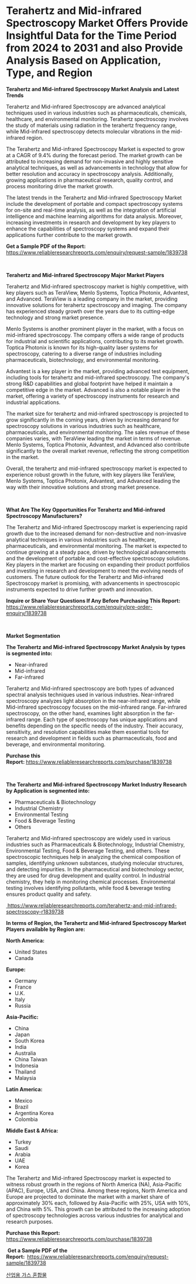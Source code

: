 <p><h1>Terahertz and Mid-infrared Spectroscopy Market Offers Provide Insightful Data for the Time Period from 2024 to 2031 and also Provide Analysis Based on Application, Type, and Region</h1></p><p><strong>Terahertz and Mid-infrared Spectroscopy Market Analysis and Latest Trends</strong></p>
<p><p>Terahertz and Mid-infrared Spectroscopy are advanced analytical techniques used in various industries such as pharmaceuticals, chemicals, healthcare, and environmental monitoring. Terahertz spectroscopy involves the study of materials using radiation in the terahertz frequency range, while Mid-infrared spectroscopy detects molecular vibrations in the mid-infrared region.</p><p>The Terahertz and Mid-infrared Spectroscopy Market is expected to grow at a CAGR of 9.4% during the forecast period. The market growth can be attributed to increasing demand for non-invasive and highly sensitive analytical techniques, as well as advancements in technology that allow for better resolution and accuracy in spectroscopy analysis. Additionally, growing applications in pharmaceutical research, quality control, and process monitoring drive the market growth.</p><p>The latest trends in the Terahertz and Mid-infrared Spectroscopy Market include the development of portable and compact spectroscopy systems for on-site and real-time analysis, as well as the integration of artificial intelligence and machine learning algorithms for data analysis. Moreover, increasing investments in research and development by key players to enhance the capabilities of spectroscopy systems and expand their applications further contribute to the market growth.</p></p>
<p><strong>Get a Sample PDF of the Report:&nbsp;</strong> <a href="https://www.reliableresearchreports.com/enquiry/request-sample/1839738">https://www.reliableresearchreports.com/enquiry/request-sample/1839738</a></p>
<p>&nbsp;</p>
<p><strong>Terahertz and Mid-infrared Spectroscopy Major Market Players</strong></p>
<p><p>Terahertz and Mid-infrared spectroscopy market is highly competitive, with key players such as TeraView, Menlo Systems, Toptica Photonix, Advantest, and Advanced. TeraView is a leading company in the market, providing innovative solutions for terahertz spectroscopy and imaging. The company has experienced steady growth over the years due to its cutting-edge technology and strong market presence.</p><p>Menlo Systems is another prominent player in the market, with a focus on mid-infrared spectroscopy. The company offers a wide range of products for industrial and scientific applications, contributing to its market growth. Toptica Photonix is known for its high-quality laser systems for spectroscopy, catering to a diverse range of industries including pharmaceuticals, biotechnology, and environmental monitoring.</p><p>Advantest is a key player in the market, providing advanced test equipment, including tools for terahertz and mid-infrared spectroscopy. The company's strong R&D capabilities and global footprint have helped it maintain a competitive edge in the market. Advanced is also a notable player in the market, offering a variety of spectroscopy instruments for research and industrial applications.</p><p>The market size for terahertz and mid-infrared spectroscopy is projected to grow significantly in the coming years, driven by increasing demand for spectroscopy solutions in various industries such as healthcare, pharmaceuticals, and environmental monitoring. The sales revenue of these companies varies, with TeraView leading the market in terms of revenue. Menlo Systems, Toptica Photonix, Advantest, and Advanced also contribute significantly to the overall market revenue, reflecting the strong competition in the market.</p><p>Overall, the terahertz and mid-infrared spectroscopy market is expected to experience robust growth in the future, with key players like TeraView, Menlo Systems, Toptica Photonix, Advantest, and Advanced leading the way with their innovative solutions and strong market presence.</p></p>
<p>&nbsp;</p>
<p><strong>What Are The Key Opportunities For Terahertz and Mid-infrared Spectroscopy Manufacturers?</strong></p>
<p><p>The Terahertz and Mid-infrared Spectroscopy market is experiencing rapid growth due to the increased demand for non-destructive and non-invasive analytical techniques in various industries such as healthcare, pharmaceuticals, and environmental monitoring. The market is expected to continue growing at a steady pace, driven by technological advancements and the development of portable and cost-effective spectroscopy solutions. Key players in the market are focusing on expanding their product portfolios and investing in research and development to meet the evolving needs of customers. The future outlook for the Terahertz and Mid-infrared Spectroscopy market is promising, with advancements in spectroscopic instruments expected to drive further growth and innovation.</p></p>
<p><strong>Inquire or Share Your Questions If Any Before Purchasing This Report:</strong> <a href="https://www.reliableresearchreports.com/enquiry/pre-order-enquiry/1839738">https://www.reliableresearchreports.com/enquiry/pre-order-enquiry/1839738</a></p>
<p>&nbsp;</p>
<p><strong>Market Segmentation</strong></p>
<p><strong>The Terahertz and Mid-infrared Spectroscopy Market Analysis by types is segmented into:</strong></p>
<p><ul><li>Near-infrared</li><li>Mid-infrared</li><li>Far-infrared</li></ul></p>
<p><p>Terahertz and Mid-infrared spectroscopy are both types of advanced spectral analysis techniques used in various industries. Near-infrared spectroscopy analyzes light absorption in the near-infrared range, while Mid-infrared spectroscopy focuses on the mid-infrared range. Far-infrared spectroscopy, on the other hand, examines light absorption in the far-infrared range. Each type of spectroscopy has unique applications and benefits depending on the specific needs of the industry. Their accuracy, sensitivity, and resolution capabilities make them essential tools for research and development in fields such as pharmaceuticals, food and beverage, and environmental monitoring.</p></p>
<p><strong>Purchase this Report:&nbsp;</strong><a href="https://www.reliableresearchreports.com/purchase/1839738">https://www.reliableresearchreports.com/purchase/1839738</a></p>
<p>&nbsp;</p>
<p><strong>The Terahertz and Mid-infrared Spectroscopy Market Industry Research by Application is segmented into:</strong></p>
<p><ul><li>Pharmaceuticals & Biotechnology</li><li>Industrial Chemistry</li><li>Environmental Testing</li><li>Food & Beverage Testing</li><li>Others</li></ul></p>
<p><p>Terahertz and Mid-infrared spectroscopy are widely used in various industries such as Pharmaceuticals & Biotechnology, Industrial Chemistry, Environmental Testing, Food & Beverage Testing, and others. These spectroscopic techniques help in analyzing the chemical composition of samples, identifying unknown substances, studying molecular structures, and detecting impurities. In the pharmaceutical and biotechnology sector, they are used for drug development and quality control. In industrial chemistry, they help in monitoring chemical processes. Environmental testing involves identifying pollutants, while food & beverage testing ensures product quality and safety.</p></p>
<p><a href="https://www.reliableresearchreports.com/terahertz-and-mid-infrared-spectroscopy-r1839738">&nbsp;https://www.reliableresearchreports.com/terahertz-and-mid-infrared-spectroscopy-r1839738</a></p>
<p><strong>In terms of Region, the Terahertz and Mid-infrared Spectroscopy Market Players available by Region are:</strong></p>
<p>
    <p> <strong> North America: </strong>
        <ul>
            <li>United States</li>
            <li>Canada</li>
        </ul>
        </p> 
    <p> <strong> Europe: </strong>
        <ul>
            <li>Germany</li>
            <li>France</li>
            <li>U.K.</li>
            <li>Italy</li>
            <li>Russia</li>
        </ul>
        </p> 
    <p> <strong> Asia-Pacific: </strong>
        <ul>
            <li>China</li>
            <li>Japan</li>
            <li>South Korea</li>
            <li>India</li>
            <li>Australia</li>
            <li>China Taiwan</li>
            <li>Indonesia</li>
            <li>Thailand</li>
            <li>Malaysia</li>
        </ul>
        </p> 
    <p> <strong> Latin America: </strong>
        <ul>
            <li>Mexico</li>
            <li>Brazil</li>
            <li>Argentina Korea</li>
            <li>Colombia</li>
        </ul>
        </p> 
    <p> <strong> Middle East & Africa: </strong>
        <ul>
            <li>Turkey</li>
            <li>Saudi</li>
            <li>Arabia</li>
            <li>UAE</li>
            <li>Korea</li>
        </ul>
    </p>
    </p>
<p><p>The Terahertz and Mid-infrared Spectroscopy market is expected to witness robust growth in the regions of North America (NA), Asia-Pacific (APAC), Europe, USA, and China. Among these regions, North America and Europe are projected to dominate the market with a market share of approximately 30% each, followed by Asia-Pacific with 25%, USA with 10%, and China with 5%. This growth can be attributed to the increasing adoption of spectroscopy technologies across various industries for analytical and research purposes.</p></p>
<p><strong>Purchase this Report: </strong><a href="https://www.reliableresearchreports.com/purchase/1839738">https://www.reliableresearchreports.com/purchase/1839738</a></p>
<p>&nbsp;<strong>Get a Sample PDF of the Report:&nbsp;&nbsp;</strong><a href="https://www.reliableresearchreports.com/enquiry/request-sample/1839738">https://www.reliableresearchreports.com/enquiry/request-sample/1839738</a></p>
<p><strong></strong></p>
<p><p><a href="https://github.com/ThomasElmes2022/Market-Research-Report-List-1/blob/main/9510623176390.md">산업용 가스 혼합물</a></p></p>